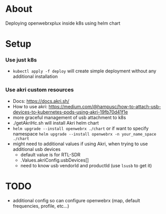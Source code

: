 # About 
Deploying openwebrxplux inside k8s using helm chart 

# Setup
### Use just k8s
- `kubectl apply -f deploy` will create simple deployment without any additional installation


### Use akri custom resources
- Docs: https://docs.akri.sh/
- How to use akri: https://medium.com/@hampusc/how-to-attach-usb-devices-to-kubernetes-pods-using-akri-19fb70d41f1e
- more graceful management of usb attachment to k8s
- ./getAkriHc.sh will install Akri helm chart
- `helm upgrade --install openwebrx ./chart` or if want to specify namespace `helm upgrade --install openwebrx -n your_name_space ./chart`
- might need to additional values if using Akri, when trying to use additional usb devices
    - default value is for RTL-SDR
    - .Values.akriConfig.usbDevices[]
    - need to know usb vendorId and productId (use `lsusb` to get it)


# TODO
- additional config so can configure openwebrx (map, default frequencies, profile, etc...)